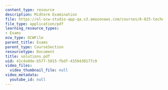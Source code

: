 ```yaml
---
content_type: resource
description: Midterm Examination
file: https://ol-ocw-studio-app-qa.s3.amazonaws.com/courses/6-825-techniques-in-artificial-intelligence-sma-5504-fall-2002/41c4a9deb5775015fbdf4359430177c9_solutions.pdf
file_type: application/pdf
learning_resource_types:
- Exams
ocw_type: OCWFile
parent_title: Exams
parent_type: CourseSection
resourcetype: Document
title: solutions.pdf
uid: 41c4a9de-b577-5015-fbdf-4359430177c9
video_files:
  video_thumbnail_file: null
video_metadata:
  youtube_id: null
---
```

